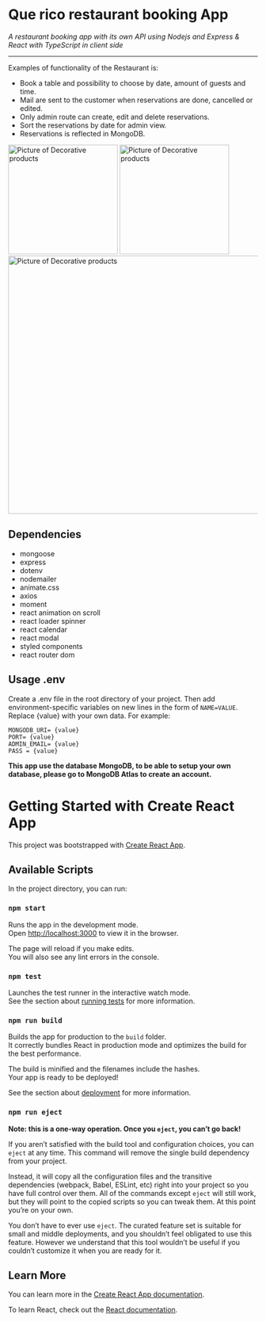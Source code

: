 # Que rico restaurant booking App

_A restaurant booking app with its own API using Nodejs and Express & React with TypeScript in client side_

---

Examples of functionality of the Restaurant is:

- Book a table and possibility to choose by date, amount of guests and time. 
- Mail are sent to the customer when reservations are done, cancelled or edited. 
- Only admin route can create, edit and delete reservations.
- Sort the reservations by date for admin view.
- Reservations is reflected in MongoDB.

<img width="221" alt="Picture of Decorative products" src="https://user-images.githubusercontent.com/69104443/132841309-dd564c6d-4c75-48a8-a8f7-ff78859baeca.jpg" />
<img width="221" alt="Picture of Decorative products" src="https://user-images.githubusercontent.com/69104443/132842432-5b3bdefe-eed5-402c-8e13-938a815b25c4.jpg" />
<img width="521" alt="Picture of Decorative products" src="https://user-images.githubusercontent.com/69104443/132842702-08170680-3811-4434-933c-8e325d288ee0.jpg" />


## Dependencies

- mongoose
- express
- dotenv
- nodemailer
- animate.css
- axios
- moment
- react animation on scroll
- react loader spinner
- react calendar
- react modal
- styled components
- react router dom

## Usage .env

Create a .env file in the root directory of your project. Then add environment-specific variables on new lines in the form of `NAME=VALUE`. Replace {value} with your own data. For example:

```
MONGODB_URI= {value}
PORT= {value}
ADMIN_EMAIL= {value}
PASS = {value}

```

**This app use the database MongoDB, to be able to setup your own database, please go to MongoDB Atlas to create an account.**



# Getting Started with Create React App

This project was bootstrapped with [Create React App](https://github.com/facebook/create-react-app).

## Available Scripts

In the project directory, you can run:

### `npm start`

Runs the app in the development mode.\
Open [http://localhost:3000](http://localhost:3000) to view it in the browser.

The page will reload if you make edits.\
You will also see any lint errors in the console.

### `npm test`

Launches the test runner in the interactive watch mode.\
See the section about [running tests](https://facebook.github.io/create-react-app/docs/running-tests) for more information.

### `npm run build`

Builds the app for production to the `build` folder.\
It correctly bundles React in production mode and optimizes the build for the best performance.

The build is minified and the filenames include the hashes.\
Your app is ready to be deployed!

See the section about [deployment](https://facebook.github.io/create-react-app/docs/deployment) for more information.

### `npm run eject`

**Note: this is a one-way operation. Once you `eject`, you can’t go back!**

If you aren’t satisfied with the build tool and configuration choices, you can `eject` at any time. This command will remove the single build dependency from your project.

Instead, it will copy all the configuration files and the transitive dependencies (webpack, Babel, ESLint, etc) right into your project so you have full control over them. All of the commands except `eject` will still work, but they will point to the copied scripts so you can tweak them. At this point you’re on your own.

You don’t have to ever use `eject`. The curated feature set is suitable for small and middle deployments, and you shouldn’t feel obligated to use this feature. However we understand that this tool wouldn’t be useful if you couldn’t customize it when you are ready for it.

## Learn More

You can learn more in the [Create React App documentation](https://facebook.github.io/create-react-app/docs/getting-started).

To learn React, check out the [React documentation](https://reactjs.org/).

